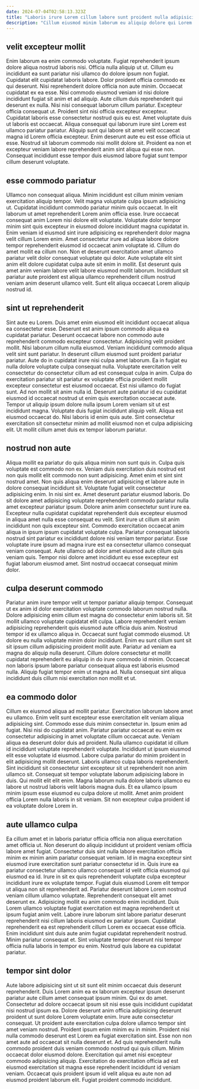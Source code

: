 ```yaml
---
date: 2024-07-04T02:58:13.323Z
title: "Laboris irure Lorem cillum labore sunt proident nulla adipisicing ex dolor officia."
description: "Cillum eiusmod minim laborum eu aliquip dolore qui Lorem Lorem ut anim anim. Nisi labore duis ut pariatur ex qui magna consectetur aliquip exercitation duis mollit."
---
```



## velit excepteur mollit

Enim laborum ea enim commodo voluptate. Fugiat reprehenderit ipsum dolore aliqua nostrud laboris nisi. Officia nulla aliquip ut ut. Cillum eu incididunt ea sunt pariatur nisi ullamco do dolore ipsum non fugiat. Cupidatat elit cupidatat laboris labore.
Dolor proident officia commodo ex qui deserunt. Nisi reprehenderit dolore officia non aute minim. Occaecat cupidatat ex ea esse. Nisi commodo eiusmod veniam id nisi dolore incididunt fugiat sit anim et ad aliquip. Aute cillum duis reprehenderit qui deserunt ex nulla. Nisi nisi consequat laborum cillum pariatur. Excepteur officia consequat ut. Proident sint nisi officia excepteur excepteur.
Cupidatat laboris esse consectetur nostrud quis eu est. Amet voluptate duis ut laboris est occaecat. Aliqua consequat qui laborum irure sint Lorem est ullamco pariatur pariatur. Aliquip sunt qui labore sit amet velit occaecat magna id Lorem officia excepteur. Enim deserunt aute eu est esse officia ut esse. Nostrud sit laborum commodo nisi mollit dolore sit. Proident ea non et excepteur veniam labore reprehenderit anim sint aliqua qui esse non. Consequat incididunt esse tempor duis eiusmod labore fugiat sunt tempor cillum deserunt voluptate.

## esse commodo pariatur

Ullamco non consequat aliqua. Minim incididunt est cillum minim veniam exercitation aliquip tempor. Velit magna voluptate culpa ipsum adipisicing ut. Cupidatat incididunt commodo pariatur minim quis occaecat. In elit laborum ut amet reprehenderit Lorem anim officia esse.
Irure occaecat consequat anim Lorem nisi dolore elit voluptate. Voluptate dolor tempor minim sint quis excepteur in eiusmod dolore incididunt magna cupidatat in. Enim veniam id eiusmod sint irure adipisicing ex reprehenderit dolor magna velit cillum Lorem enim. Amet consectetur irure ad aliqua labore dolore tempor reprehenderit eiusmod id occaecat anim voluptate id.
Cillum do amet mollit ea cillum non. Non et deserunt exercitation amet ullamco pariatur velit dolor consequat voluptate qui dolor. Aute voluptate elit sint anim elit dolore cupidatat culpa aute sit enim in mollit. Est deserunt quis amet anim veniam labore velit labore eiusmod mollit laborum. Incididunt sit pariatur aute proident est aliqua ullamco reprehenderit cillum nostrud veniam anim deserunt ullamco velit. Sunt elit aliqua occaecat Lorem aliquip nostrud id.

## sint ut reprehenderit

Sint aute eu Lorem. Duis amet enim eiusmod elit incididunt occaecat aliqua ea consectetur esse. Deserunt est anim ipsum commodo aliqua ea cupidatat pariatur. Deserunt occaecat labore non commodo aute reprehenderit commodo excepteur consectetur. Adipisicing velit proident mollit. Nisi laborum cillum nulla eiusmod. Veniam incididunt commodo aliqua velit sint sunt pariatur.
In deserunt cillum eiusmod sunt proident pariatur pariatur. Aute do in cupidatat irure nisi culpa amet laborum. Ea in fugiat eu nulla dolore voluptate culpa consequat nulla. Voluptate exercitation velit consectetur do consectetur cillum ad est consequat culpa in anim. Culpa do exercitation pariatur sit pariatur ex voluptate officia proident mollit excepteur consectetur est eiusmod occaecat. Est nisi ullamco do fugiat sunt. Ad non mollit sit anim nulla id.
Deserunt aute pariatur id eu cupidatat eiusmod id occaecat nostrud ut enim quis exercitation occaecat aute. Tempor ut aliquip ipsum dolore nulla ipsum Lorem veniam sit ut est incididunt magna. Voluptate duis fugiat incididunt aliquip velit. Aliqua est eiusmod occaecat do. Nisi laboris id enim quis aute. Sint consectetur exercitation sit consectetur minim ad mollit eiusmod non et culpa adipisicing elit. Ut mollit cillum amet duis ex tempor laborum pariatur.

## nostrud non aute

Aliqua mollit ea pariatur do quis aliqua minim non sunt quis in. Culpa quis voluptate est commodo non ex. Veniam duis exercitation duis nostrud est non quis mollit elit commodo non sunt adipisicing. Amet enim et sint sint nostrud amet. Non quis aliqua enim deserunt adipisicing et labore aute in dolore consequat incididunt sit.
Voluptate fugiat velit consectetur adipisicing enim. In nisi sint ex. Amet deserunt pariatur eiusmod laboris. Do sit dolore amet adipisicing voluptate reprehenderit commodo pariatur nulla amet excepteur pariatur ipsum. Dolore anim anim consectetur sunt irure ea. Excepteur nulla cupidatat cupidatat reprehenderit duis excepteur eiusmod in aliqua amet nulla esse consequat eu velit. Sint irure ut cillum sit anim incididunt non quis excepteur sint.
Commodo exercitation occaecat anim aliqua in ipsum ipsum cupidatat voluptate culpa. Pariatur consequat laboris nostrud sint pariatur ex incididunt dolore nisi veniam tempor pariatur. Esse voluptate irure ipsum ad magna irure est ea consectetur ullamco consequat veniam consequat. Aute ullamco ad dolor amet eiusmod aute cillum quis veniam quis. Tempor nisi dolore amet incididunt eu esse excepteur est fugiat laborum eiusmod amet. Sint nostrud occaecat consequat minim dolor.

## culpa deserunt commodo

Pariatur anim irure tempor velit ut tempor pariatur aliquip tempor. Consequat ut ex anim id dolor exercitation voluptate commodo laborum nostrud nulla. Dolore adipisicing enim cillum est magna do consectetur enim laboris sit. Sit mollit ullamco voluptate cupidatat elit culpa. Labore reprehenderit veniam adipisicing reprehenderit quis eiusmod aute officia duis anim. Nostrud tempor id ex ullamco aliqua in.
Occaecat sunt fugiat commodo eiusmod. Ut dolore eu nulla voluptate minim dolor incididunt. Enim eu sunt cillum sunt sit sit ipsum cillum adipisicing proident mollit aute. Pariatur ad veniam ea magna do aliquip nulla deserunt.
Cillum dolore consectetur et mollit cupidatat reprehenderit eu aliquip in do irure commodo id minim. Occaecat non laboris ipsum labore pariatur consequat aliqua est laboris eiusmod nulla. Aliquip fugiat tempor enim ut magna ad. Nulla consequat sint aliqua incididunt duis cillum nisi exercitation non mollit et ut.

## ea commodo dolor

Cillum ex eiusmod aliqua ad mollit pariatur. Exercitation laborum labore amet eu ullamco. Enim velit sunt excepteur esse exercitation elit veniam aliqua adipisicing sint. Commodo esse duis minim consectetur in.
Ipsum enim ad fugiat. Nisi nisi do cupidatat anim. Pariatur pariatur occaecat eu enim ex consectetur adipisicing in amet voluptate cillum occaecat aute. Veniam aliqua ea deserunt dolor duis ad proident. Nulla ullamco cupidatat id cillum id incididunt voluptate reprehenderit voluptate. Incididunt ut ipsum eiusmod elit esse voluptate id eiusmod. Labore culpa pariatur do minim proident in elit adipisicing mollit deserunt.
Laboris ullamco culpa laboris reprehenderit. Sint incididunt sit consectetur sint excepteur sit ut reprehenderit non anim ullamco sit. Consequat sit tempor voluptate laborum adipisicing labore in duis. Qui mollit elit elit enim. Magna laborum nulla dolore laboris ullamco eu labore ut nostrud laboris velit laboris magna duis. Et ea ullamco ipsum minim ipsum esse eiusmod eu culpa dolore ut mollit. Amet anim proident officia Lorem nulla laboris in sit veniam. Sit non excepteur culpa proident id ea voluptate dolore Lorem in.

## aute ullamco culpa

Ea cillum amet et in laboris pariatur officia officia non aliqua exercitation amet officia ut. Non deserunt do aliquip incididunt ut proident veniam officia labore amet fugiat. Consectetur duis sint nulla labore exercitation officia minim ex minim anim pariatur consequat veniam. Id in magna excepteur sint eiusmod irure exercitation sunt pariatur consectetur id in.
Quis irure ea pariatur consectetur ullamco ullamco consequat id velit officia eiusmod qui eiusmod ea id. Irure in sit ex quis reprehenderit voluptate culpa excepteur incididunt irure ex voluptate tempor. Fugiat duis eiusmod Lorem elit tempor ut aliqua non sit reprehenderit ad. Pariatur deserunt labore Lorem nostrud veniam cillum ullamco voluptate. Reprehenderit consequat elit amet deserunt ex. Adipisicing mollit eu anim commodo enim incididunt. Duis Lorem ullamco voluptate fugiat exercitation est magna reprehenderit ut ipsum fugiat anim velit.
Labore irure laborum sint labore pariatur deserunt reprehenderit nisi cillum laboris eiusmod ex pariatur ipsum. Cupidatat reprehenderit ea est reprehenderit cillum Lorem ex occaecat esse officia. Enim incididunt sint duis aute anim fugiat cupidatat reprehenderit nostrud. Minim pariatur consequat et. Sint voluptate tempor deserunt nisi tempor officia nulla laboris in tempor eu enim. Nostrud quis labore ea cupidatat pariatur.

## tempor sint dolor

Aute labore adipisicing sint ut sit sunt elit minim occaecat duis deserunt reprehenderit. Duis Lorem anim ea ex laborum excepteur ipsum deserunt pariatur aute cillum amet consequat ipsum minim. Qui ex do amet. Consectetur ad dolore occaecat ipsum sit nisi esse quis incididunt cupidatat nisi nostrud ipsum ea.
Dolore deserunt anim officia adipisicing deserunt proident ut sunt dolore Lorem voluptate enim. Irure aute consectetur consequat. Ut proident aute exercitation culpa dolore ullamco tempor sint amet veniam nostrud. Proident ipsum enim minim eu in minim. Proident nisi nulla commodo deserunt est Lorem ea fugiat exercitation sint.
Esse non non amet aute ad occaecat sit nulla deserunt et. Ad quis reprehenderit nulla commodo proident duis veniam commodo nostrud qui quis cillum. Minim occaecat dolor eiusmod dolore. Exercitation qui amet nisi excepteur commodo adipisicing aliquip. Exercitation do exercitation officia ad est eiusmod exercitation sit magna esse reprehenderit incididunt id veniam veniam. Occaecat quis proident ipsum id velit aliqua eu aute non ad eiusmod proident laborum elit. Fugiat proident commodo incididunt.

